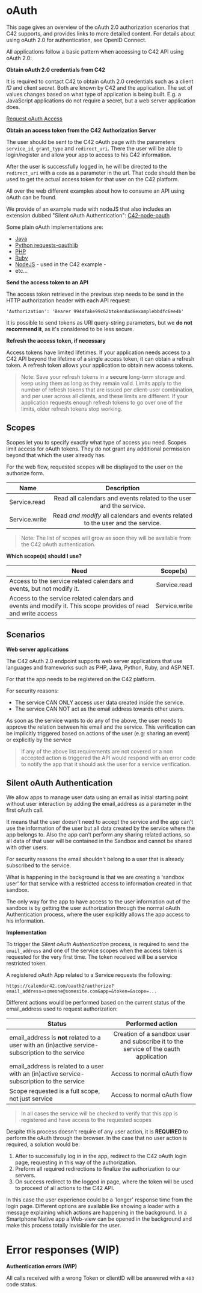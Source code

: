# oAuth

This page gives an overview of the oAuth 2.0 authorization scenarios that C42 supports, and provides links to more detailed content. For details about using oAuth 2.0 for authentication, see OpenID Connect.

All applications follow a basic pattern when accessing to C42 API using oAuth 2.0:

**Obtain oAuth 2.0 credentials from C42**

  It is required to contact C42 to obtain oAuth 2.0 credentials such as a client *ID* and client *secret*. Both are known by C42 and the application. The set of values changes based on what type of application is being built. E.g. a JavaScript applications do not require a secret, but a web server application does.

  [Request oAuth Access](/rest-api/api-tokens/)

**Obtain an access token from the C42 Authorization Server**

  The user should be sent to the C42 oAuth page with the parameters `service_id`, `grant_type` and `redirect_uri`. There the user will be able to login/register and allow your app to access to his C42 information.

  After the user is successfully logged in, he will be directed to the `redirect_uri` with a `code` as a parameter in the url. That code should then be used to get the actual access token for that user on the C42 platform.

  All over the web different examples about how to consume an API using oAuth can be found.

  We provide of an example made with nodeJS that also includes an extension dubbed "Silent oAuth Authentication": [C42-node-oauth](https://github.com/calendar42/c42-node-oauth)

  Some plain oAuth implementations are:

  * [Java](https://github.com/google/google-oauth-java-client)
  * [Python requests-oauthlib](http://requests-oauthlib.readthedocs.org/)
  * [PHP](https://github.com/thephpleague/oauth2-client)
  * [Ruby](https://github.com/intridea/oauth2)
  * [NodeJS](https://github.com/ciaranj/node-oauth) - used in the C42 example -
  * etc...

**Send the access token to an API**

  The access token retrieved in the previous step needs to be send in the HTTP authorization header with each API request:

  `'Authorization': 'Bearer 9944fake99c62btoken8ad8examplebbdfc6ee4b'`

  It is possible to send tokens as URI query-string parameters, but we **do not recommend it**, as it's considered to be less secure.

**Refresh the access token, if necessary**

  Access tokens have limited lifetimes. If your application needs access to a C42 API beyond the lifetime of a single access token, it can obtain a refresh token. A refresh token allows your application to obtain new access tokens.

> Note: Save your refresh tokens in a **secure** long-term storage and keep using them as long as they remain valid. Limits apply to the number of refresh tokens that are issued per client-user combination, and per user across all clients, and these limits are different. If your application requests enough refresh tokens to go over one of the limits, older refresh tokens stop working.

## Scopes

Scopes let you to specify exactly what type of access you need. Scopes limit access for oAuth tokens. They do not grant any additional permission beyond that which the user already has.

For the web flow, requested scopes will be displayed to the user on the authorize form.

| Name        | Description|
| ------------- |:---------:|
| Service.read      | Read all calendars and events related to the user and the service. |
| Service.write      | Read *and modify* all calendars and events related to the user and the service. |

> Note: The list of scopes will grow as soon they will be available from the C42 oAuth authentication.

**Which scope(s) should I use?**

| Need        | Scope(s) |
| ------------- |:---------:|
| Access to the service related calendars and events, but not modify it. | Service.read |
| Access to the service related calendars and events and modify it. This scope provides of read and write access     | Service.write|

## Scenarios

**Web server applications**

The C42 oAuth 2.0 endpoint supports web server applications that use languages and frameworks such as PHP, Java, Python, Ruby, and ASP.NET.

For that the app needs to be registered on the C42 platform.

For security reasons:

* The service CAN ONLY access user data created inside the service.
* The service CAN NOT act as the email address towards other users.

As soon as the service wants to do any of the above, the user needs to approve the relation between his email and the service. This verification can be implicitly triggered based on actions of the user (e.g: sharing an event) or explicitly by the service

> If any of the above list requirements are not covered or a non accepted action is triggered the API would respond with an error code to notify the app that it should ask the user for a service verification.

## Silent oAuth Authentication

We allow apps to manage user data using an email as initial starting point without user interaction by adding the email_address as a parameter in the first oAuth call.

It means that the user doesn't need to accept the service and the app can't use the information of the user but all data created by the service where the app belongs to. Also the app can't perform any sharing related actions, so all data of that user will be contained in the Sandbox and cannot be shared with other users.

For security reasons the email shouldn't belong to a user that is already subscribed to the service.

What is happening in the background is that we are creating a 'sandbox user' for that service with a restricted access to information created in that sandbox.

The only way for the app to have access to the user information out of the sandbox is by getting the user authorization through the normal oAuth Authentication process, where the user explicitly allows the app access to his information.

**Implementation**

To trigger the *Silent oAuth Authentication* process, is required to send the `email_address` and one of the service scopes when the access token is requested for the very first time. The token received will be a service restricted token.

A registered oAuth App related to a Service requests the following:

```
https://calendar42.com/oauth2/authorize?email_address=someone@somesite.com&app=&token=&scope=...
```

Different actions would be performed based on the current status of the email_address used to request authorization:

| Status         | Performed action |
| ------------- |:---------:|
| email_address is **not** related to a user with an (in)active service-subscription to the service | Creation of a sandbox user and subscribe it to the service of the oauth application |
| email_address is related to a user with an (in)active service-subscription to the service          | Access to normal oAuth flow |
| Scope requested is a full scope, not just service                                            | Access to normal oAuth flow |

> In all cases the service will be checked to verify that this app is registered and have access to the requested scopes

Despite this process doesn't require of any user action, it is **REQUIRED** to perform the oAuth through the browser.
In the case that no user action is required, a solution would be:

1. After to successfully log in in the app, redirect to the C42 oAuth login page, requesting in this way of the authorization.
1. Preform all required redirections to finalize the authorization to our servers.
1. On success redirect to the logged in page, where the token will be used to proceed of all actions to the C42 API.

In this case the user experience could be a 'longer' response time from the login page.
Different options are available like showing a loader with a message explaining which actions are happening in the background.
In a Smartphone Native app a Web-view can be opened in the background and make this process totally invisible for the user.

# Error responses (WIP)

**Authentication errors (WIP)**

All calls received with a wrong Token or clientID will be answered with a `403` code status.
